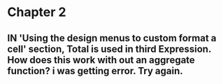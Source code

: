 # Chapter 2
## IN 'Using the design menus to custom format a cell' section, Total is used in third Expression. How does this work with out an aggregate function? i was getting error. Try again.  

